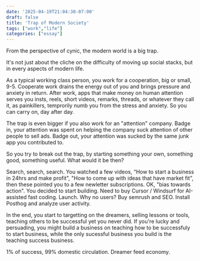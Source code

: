 ```yaml
---
date: '2025-04-19T21:04:30-07:00'
draft: false
title: 'Trap of Modern Society'
tags: ["work","life"]
categories: ["essay"]
---
```


From the perspective of cynic, the modern world is a big trap.

It's not just about the cliche on the difficulty of moving up social stacks, but in every aspects of modern life.

As a typical working class person, you work for a cooperation, big or small, 9-5. Cooperate work drains the energy out of you and brings pressure and anxiety in return. After work, apps that make money on human attention serves you insts, reels, short videos, remarks, threads, or whatever they call it, as painkillers, temprorily numb you from the stress and anxiety. So you can carry on, day after day. 

The trap is even bigger if you also work for an "attention" company. Badge in, your attention was spent on helping the company suck attention of other people to sell ads. Badge out, your attention was sucked by the same junk app you contributed to. 

So you try to break out the trap, by starting something your own, something good, something useful. What would it be then?

Search, search, search. You watched a few videos, “How to start a business in 24hrs and make profit", "How to come up with ideas that have market fit", then these pointed you to a few newletter subscriptions. OK, "bias towards action". You decided to start building. Need to buy Cursor / Windsurf for AI-assisted fast coding. Launch. Why no users? Buy semrush and SEO. Install Posthog and analyze user activity. 

In the end, you start to targetting on the dreamers, selling lessons or tools, teaching others to be successful yet you never did. If you're lucky and persuading, you might build a business on teaching how to be successfuly to start business, while the only sucessful business you build is the teaching success business.

1% of success, 99% domestic circulation. Dreamer feed economy. 